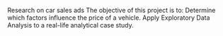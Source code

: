 Research on car sales ads
The objective of this project is to:
Determine which factors influence the price of a vehicle.
Apply Exploratory Data Analysis to a real-life analytical case study.
